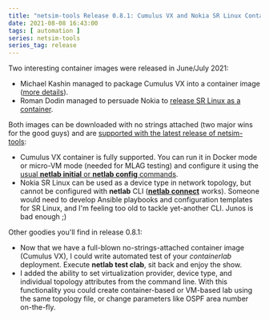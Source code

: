 ```yaml
---
title: "netsim-tools Release 0.8.1: Cumulus VX and Nokia SR Linux Containers"
date: 2021-08-08 16:43:00
tags: [ automation ]
series: netsim-tools
series_tag: release
---
```

Two interesting container images were released in June/July 2021:

* Michael Kashin managed to package Cumulus VX into a container image ([more details](https://networkop.co.uk/post/2021-05-cumulus-ignite/)).
* Roman Dodin managed to persuade Nokia to [release SR Linux as a container](https://mobile.twitter.com/ntdvps/status/1420786138009190404?s=21).

Both images can be downloaded with no strings attached (two major wins for the good guys) and are [supported with the latest release of netsim-tools](https://netsim-tools.readthedocs.io/en/latest/platforms.html):
<!--more-->
* Cumulus VX container is fully supported. You can run it in Docker mode or micro-VM mode (needed for MLAG testing) and configure it using the [usual **netlab initial** or **netlab config** commands](https://netsim-tools.readthedocs.io/en/latest/netlab/cli.html#configuring-and-controlling-the-lab).
* Nokia SR Linux can be used as a device type in network topology, but cannot be configured with **netlab** CLI (**[netlab connect](https://netsim-tools.readthedocs.io/en/latest/netlab/connect.html)** works). Someone would need to develop Ansible playbooks and configuration templates for SR Linux, and I'm feeling too old to tackle yet-another CLI. Junos is bad enough ;)

Other goodies you'll find in release 0.8.1:

* Now that we have a full-blown no-strings-attached container image (Cumulus VX), I could write automated test of your *containerlab* deployment. Execute **netlab test clab**, sit back and enjoy the show.
* I added the ability to set virtualization provider, device type, and individual topology attributes from the command line. With this functionality you could create container-based or VM-based lab using the same topology file, or change parameters like OSPF area number on-the-fly.
